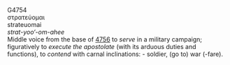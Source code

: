 G4754  
στρατεύομαι  
strateuomai  
*strat-yoo‘-om-ahee*  
Middle voice from the base of [4756](g4756) to *serve* in a military
campaign; figuratively to *execute* *the* *apostolate* (with its arduous
duties and functions), to *contend* with carnal inclinations: - soldier,
(go to) war (-fare).  
